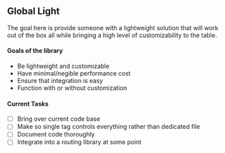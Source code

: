 ## Global Light
The goal here is provide someone with a lightweight solution that will work out of the box all while bringing a high level of customizability to the table.

#### Goals of the library
- Be lightweight and customizable
- Have minimal/negible performance cost
- Ensure that integration is easy
- Function with or without customization

#### Current Tasks
- [ ] Bring over current code base
- [ ] Make so single tag controls everything rather than dedicated file
- [ ] Document code thoroughly
- [ ] Integrate into a routing library at some point